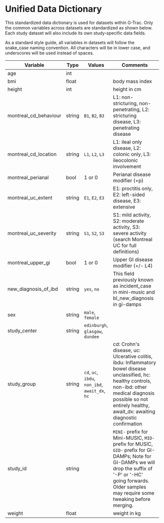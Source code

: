 # Unified Data Dictionary

This standardized data dictionary is used for datasets within G-Trac. Only the common variables across datasets are standardized as shown below. Each study dataset will also include its own study-specific data fields.

As a standard style guide, all variables in datasets will follow the snake_case naming convention. All characters will be in lower case, and underscores will be used instead of spaces.

| Variable | Type | Values | Comments |
|---|---|---|---|
| age | int |  |  |
| bmi | float |  | body mass index |
| height | int |  | height in cm |
| montreal_cd_behaviour | string | `B1`, `B2`, `B3` | L1: non-stricturing, non-penetrating, L2: stricturing disease, L3: penetrating disease |
| montreal_cd_location | string | `L1`, `L2`, `L3` | L1: ileal only disease, L2: colonic only, L3: ileocolonic involvement |
| montreal_perianal | bool | 1 or 0 | Perianal disease modifier (+p) |
| montreal_uc_extent | string | `E1`, `E2`, `E3` | E1: proctitis only, E2: left-sided disease, E3: extensive |
| montreal_uc_severity | string | `S1`, `S2`, `S3` | S1: mild activity, S2: moderate activity, S3: severe activity (search Montreal UC for full definitions) |
| montreal_upper_gi | bool | 1 or 0 | Upper GI disease modifier (+/- L4) |
| new_diagnosis_of_ibd | string | `yes`, `no` | This field previously known as incident_case in mini-music and bl_new_diagnosis in gi-damps |
| sex | string | `male`, `female` |  |
| study_center | string | `edinburgh`, `glasgow`, `dundee` |  |
| study_group | string | `cd`, `uc`, `ibdu`, `non_ibd`, `await_dx`, `hc` | cd: Crohn's disease, uc: Ulcerative colitis, ibdu: Inflammatory bowel disease unclassified, hc: healthy controls, non-ibd: other medical diagnosis possible so not entirely healthy, await_dx: awaiting diagnostic confirmation |
| study_id | string |  | `MINI-` prefix for Mini-MUSIC, `MID-` prefix for MUSIC, `GID-` prefix for GI-DAMPs; Note for GI-DAMPs we will drop the suffix of '-P' or '-HC' going forwards. Older samples may require some tweaking before merging. |
| weight | float |  | weight in kg |
